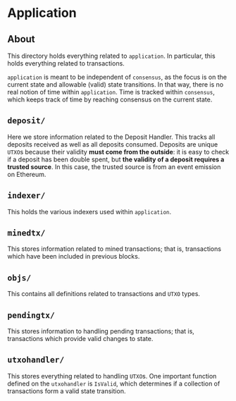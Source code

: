 # Application

## About

This directory holds everything related to `application`.
In particular, this holds everything related to transactions.

`application` is meant to be independent of `consensus`,
as the focus is on the current state and allowable (valid)
state transitions.
In that way, there is no real notion of time within `application`.
Time is tracked within `consensus`,
which keeps track of time by reaching consensus on the current state.

## `deposit/`

Here we store information related to the Deposit Handler.
This tracks all deposits received as well as all deposits consumed.
Deposits are unique `UTXO`s because their validity
**must come from the outside**:
it is easy to check if a deposit has been double spent,
but **the validity of a deposit requires a trusted source**.
In this case, the trusted source is from an event emission on Ethereum.

## `indexer/`

This holds the various indexers used within `application`.

## `minedtx/`

This stores information related to mined transactions;
that is, transactions which have been included in previous blocks.

## `objs/`

This contains all definitions related to transactions and `UTXO` types.

## `pendingtx/`

This stores information to handling pending transactions;
that is, transactions which provide valid changes to state.

## `utxohandler/`

This stores everything related to handling `UTXO`s.
One important function defined on the `utxohandler` is `IsValid`,
which determines if a collection of transactions form
a valid state transition.